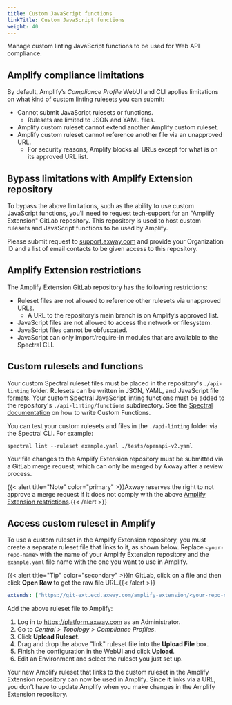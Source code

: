 ```yaml
---
title: Custom JavaScript functions
linkTitle: Custom JavaScript functions
weight: 40
---
```

Manage custom linting JavaScript functions to be used for Web API compliance.

## Amplify compliance limitations

By default, Amplify’s *Compliance Profile* WebUI and CLI applies limitations on what kind of custom linting rulesets you can submit:

* Cannot submit JavaScript rulesets or functions.
    * Rulesets are limited to JSON and YAML files.
* Amplify custom ruleset cannot extend another Amplify custom ruleset.
* Amplify custom ruleset cannot reference another file via an unapproved URL.
    * For security reasons, Amplify blocks all URLs except for what is on its approved URL list.

## Bypass limitations with Amplify Extension repository

To bypass the above limitations, such as the ability to use custom JavaScript functions,
you'll need to request tech-support for an "Amplify Extension" GitLab repository. This repository is used to host custom rulesets and JavaScript functions to be used by Amplify.

Please submit request to [support.axway.com](https://support.axway.com) and provide your Organization ID and a list of email contacts to be given access to this repository.

## Amplify Extension restrictions

The Amplify Extension GitLab repository has the following restrictions:

* Ruleset files are not allowed to reference other rulesets via unapproved URLs.
    * A URL to the repository’s main branch is on Amplify’s approved list.
* JavaScript files are not allowed to access the network or filesystem.
* JavaScript files cannot be obfuscated.
* JavaScript can only import/require-in modules that are available to the Spectral CLI.

## Custom rulesets and functions

Your custom Spectral ruleset files must be placed in the repository's `./api-linting` folder. Rulesets can be written in JSON, YAML, and JavaScript file formats. Your custom Spectral JavaScript linting functions must be added to the repository's `./api-linting/functions` subdirectory. See the [Spectral documentation](https://docs.stoplight.io/docs/spectral/a781e290eb9f9-custom-functions)
on how to write Custom Functions.

You can test your custom rulesets and files in the `./api-linting` folder via the Spectral CLI. For example:

```
spectral lint --ruleset example.yaml ./tests/openapi-v2.yaml
```

Your file changes to the Amplify Extension repository must be submitted via a GitLab merge request, which can only be merged by Axway after a review process.

{{< alert title="Note" color="primary" >}}Axway reserves the right to not approve a merge request if it does not comply with the above [Amplify Extension restrictions](#amplify-extension-restrictions).{{< /alert >}}

## Access custom ruleset in Amplify

To use a custom ruleset in the Amplify Extension repository, you must create a separate ruleset file that links to it, as shown below. Replace `<your-repo-name>` with the name of your Amplify Extension repository and the `example.yaml` file
name with the one you want to use in Amplify.

{{< alert title="Tip" color="secondary" >}}In GitLab, click on a file
and then click **Open Raw** to get the raw file URL.{{< /alert >}}

```yaml
extends: ["https://git-ext.ecd.axway.com/amplify-extension/<your-repo-name>/-/raw/main/api-linting/example.yaml"]
```

Add the above ruleset file to Amplify:

1. Log in to <https://platform.axway.com> as an Administrator.
2. Go to *Central > Topology > Compliance Profiles*.
3. Click **Upload Ruleset**.
4. Drag and drop the above "link" ruleset file into the **Upload File** box.
5. Finish the configuration in the WebUI and click **Upload**.
6. Edit an Environment and select the ruleset you just set up.

Your new Amplify ruleset that links to the custom ruleset in the Amplify Extension repository
can now be used in Amplify. Since it links via a URL, you don’t have to update
Amplify when you make changes in the Amplify Extension repository.
